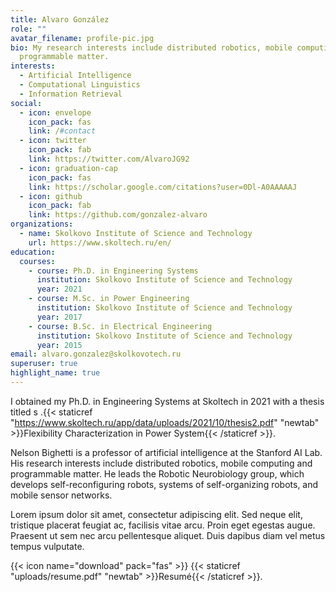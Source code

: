 ```yaml
---
title: Alvaro González
role: ""
avatar_filename: profile-pic.jpg
bio: My research interests include distributed robotics, mobile computing and
  programmable matter.
interests:
  - Artificial Intelligence
  - Computational Linguistics
  - Information Retrieval
social:
  - icon: envelope
    icon_pack: fas
    link: /#contact
  - icon: twitter
    icon_pack: fab
    link: https://twitter.com/AlvaroJG92
  - icon: graduation-cap
    icon_pack: fas
    link: https://scholar.google.com/citations?user=0Dl-A0AAAAAJ
  - icon: github
    icon_pack: fab
    link: https://github.com/gonzalez-alvaro
organizations:
  - name: Skolkovo Institute of Science and Technology
    url: https://www.skoltech.ru/en/
education:
  courses:
    - course: Ph.D. in Engineering Systems
      institution: Skolkovo Institute of Science and Technology
      year: 2021
    - course: M.Sc. in Power Engineering
      institution: Skolkovo Institute of Science and Technology
      year: 2017
    - course: B.Sc. in Electrical Engineering
      institution: Skolkovo Institute of Science and Technology
      year: 2015
email: alvaro.gonzalez@skolkovotech.ru
superuser: true
highlight_name: true
---
```

I obtained my Ph.D. in Engineering Systems at Skoltech in 2021 with a thesis titled s .{{< staticref "https://www.skoltech.ru/app/data/uploads/2021/10/thesis2.pdf" "newtab" >}}Flexibility Characterization in Power System{{< /staticref >}}.  

Nelson Bighetti is a professor of artificial intelligence at the Stanford AI Lab. His research interests include distributed robotics, mobile computing and programmable matter. He leads the Robotic Neurobiology group, which develops self-reconfiguring robots, systems of self-organizing robots, and mobile sensor networks.

Lorem ipsum dolor sit amet, consectetur adipiscing elit. Sed neque elit, tristique placerat feugiat ac, facilisis vitae arcu. Proin eget egestas augue. Praesent ut sem nec arcu pellentesque aliquet. Duis dapibus diam vel metus tempus vulputate.

{{< icon name="download" pack="fas" >}} {{< staticref "uploads/resume.pdf" "newtab" >}}Resumé{{< /staticref >}}.